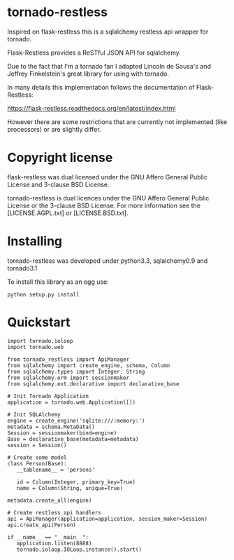 tornado-restless
================

Inspired on flask-restless this is a sqlalchemy restless api wrapper for tornado.

Flask-Restless provides a ReSTful JSON API for sqlalchemy.

Due to the fact that I'm a tornado fan I adapted Lincoln de Sousa's and Jeffrey Finkelstein's great library for using with tornado.

In many details this implementation follows the documentation of Flask-Restless:

https://flask-restless.readthedocs.org/en/latest/index.html

However there are some restrictions that are currently not implemented (like processors) or are slightly differ.

Copyright license
=================

flask-restless was dual licensed under the GNU Affero General Public License and 3-clause BSD License.

tornado-restless is dual licences under the GNU Affero General Public License or the 3-clause BSD License.
For more information see the [LICENSE.AGPL.txt] or [LICENSE.BSD.txt].

Installing
==========

tornado-restless was developed under python3.3, sqlalchemy0.9 and tornado3.1

To install this library as an egg use:

    python setup.py install

Quickstart
==========

    import tornado.ioloop
    import tornado.web

    from tornado_restless import ApiManager
    from sqlalchemy import create_engine, schema, Column
    from sqlalchemy.types import Integer, String
    from sqlalchemy.orm import sessionmaker
    from sqlalchemy.ext.declarative import declarative_base

    # Init Tornado Application
    application = tornado.web.Application([])

    # Init SQLAlchemy
    engine = create_engine('sqlite:///:memory:')
    metadata = schema.MetaData()
    Session = sessionmaker(bind=engine)
    Base = declarative_base(metadata=metadata)
    session = Session()

    # Create some model
    class Person(Base):
       __tablename__ = 'persons'

       id = Column(Integer, primary_key=True)
       name = Column(String, unique=True)

    metadata.create_all(engine)

    # Create restless api handlers
    api = ApiManager(application=application, session_maker=Session)
    api.create_api(Person)

    if __name__ == "__main__":
       application.listen(8888)
       tornado.ioloop.IOLoop.instance().start()